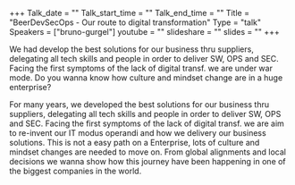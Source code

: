 +++
Talk_date = ""
Talk_start_time = ""
Talk_end_time = ""
Title = "BeerDevSecOps - Our route to digital transformation"
Type = "talk"
Speakers = ["bruno-gurgel"]
youtube = ""
slideshare = ""
slides = ""
+++


We had develop the best solutions for our business thru suppliers, delegating all tech skills and people in order to deliver SW, OPS and SEC. Facing the first symptoms of the lack of digital transf. we are under war mode. Do you wanna know how culture and mindset change are in a huge enterprise?

For many years, we developed the best solutions for our business thru suppliers, delegating all tech skills and people in order to deliver SW, OPS and SEC. Facing the first symptoms of the lack of digital transf. we are aim to re-invent our IT modus operandi and how we delivery our business solutions. This is not a easy path on a Enterprise, lots of culture and mindset changes are needed to move on. From global alignments and local decisions we wanna show how this journey have been happening in one of the biggest companies in the world.